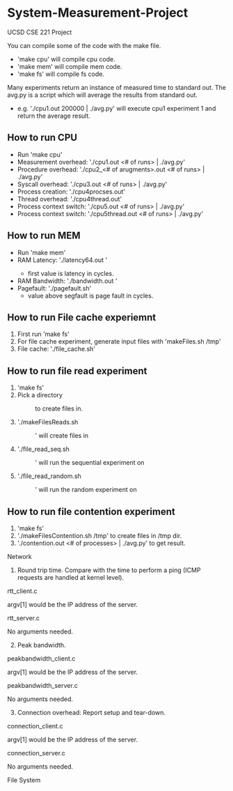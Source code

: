 System-Measurement-Project
==========================

UCSD CSE 221 Project

You can compile some of the code with the make file.
- 'make cpu' will compile cpu code.
- 'make mem' will compile mem code.
- 'make fs' will compile fs code.

Many experiments return an instance of measured time to standard out.
The avg.py is a script which will average the results from standard out.
- e.g. './cpu1.out 200000 | ./avg.py' will execute cpu1 experiment 1 and return the average result.

How to run CPU
--------------
- Run 'make cpu'
- Measurement overhead: './cpu1.out <# of runs> | ./avg.py'
- Procedure overhead: './cpu2_<# of arugments>.out <# of runs> | ./avg.py'
- Syscall overhead: './cpu3.out <# of runs> | ./avg.py'
- Process creation: './cpu4procses.out'
- Thread overhead: './cpu4thread.out'
- Process context switch: './cpu5.out <# of runs> | ./avg.py'
- Process context switch: './cpu5thread.out <# of runs> | ./avg.py'

How to run MEM
--------------
- Run 'make mem'
- RAM Latency: './latency64.out <size of array in bytes>'
  - first value is latency in cycles.
- RAM Bandwidth: './bandwidth.out <size in MB>'
- Pagefault: './pagefault.sh'
  - value above segfault is page fault in cycles.

How to run File cache experiemnt
---------------------
1. First run 'make fs'
2. For file cache experiment, generate input files with 'makeFiles.sh /tmp'
3. File cache: './file_cache.sh'

How to run file read experiment
-------------------------------
1. 'make fs'
2. Pick a directory <dir> to create files in.
3. './makeFilesReads.sh <dir>' will create files in <dir>
4. './file_read_seq.sh <dir>' will run the sequential experiment on <dir>
5. './file_read_random.sh <dir>' will run the random experiment on <dir>

How to run file contention experiment
-------------------------------------
1. 'make fs'
2. './makeFilesContention.sh /tmp' to create files in /tmp dir.
3. './contention.out <# of processes> | ./avg.py' to get result.


Network

1. Round trip time. Compare with the time to perform a ping (ICMP requests are handled at kernel level).

  rtt_client.c 
  
  argv[1] would be the IP address of the server.
  
  rtt_server.c
  
  No arguments needed.
  
2. Peak bandwidth. 

  peakbandwidth_client.c 
  
  argv[1] would be the IP address of the server.
  
  peakbandwidth_server.c 

  No arguments needed.
  
3. Connection overhead: Report setup and tear-down.

  connection_client.c 
  
  argv[1] would be the IP address of the server.
  
  connection_server.c 
  
  No arguments needed.

File System

